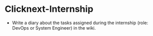 # Clicknext-Internship
- Write a diary about the tasks assigned during the internship (role: DevOps or System Engineer) in the wiki.
